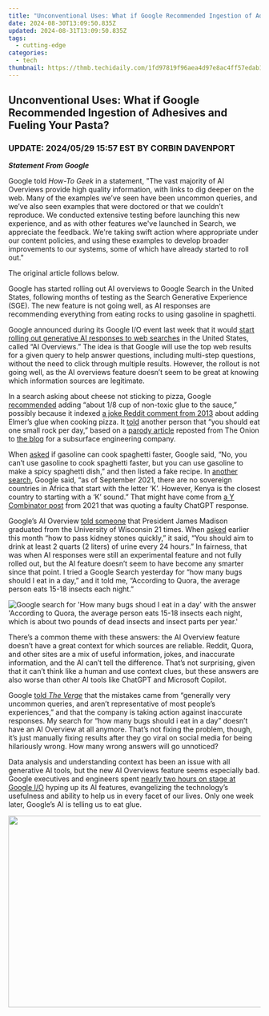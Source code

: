 ```yaml
---
title: "Unconventional Uses: What if Google Recommended Ingestion of Adhesives and Fueling Your Pasta?"
date: 2024-08-30T13:09:50.835Z
updated: 2024-08-31T13:09:50.835Z
tags:
  - cutting-edge
categories:
  - tech
thumbnail: https://thmb.techidaily.com/1fd97819f96aea4d97e8ac4ff57edab197b6c14d91b0c90b63f17b606d1e7ada.jpg
---
```


## Unconventional Uses: What if Google Recommended Ingestion of Adhesives and Fueling Your Pasta?

###  UPDATE: 2024/05/29 15:57 EST BY CORBIN DAVENPORT

**_Statement From Google_** 

 Google told _How-To Geek_ in a statement, "The vast majority of AI Overviews provide high quality information, with links to dig deeper on the web. Many of the examples we’ve seen have been uncommon queries, and we’ve also seen examples that were doctored or that we couldn’t reproduce. We conducted extensive testing before launching this new experience, and as with other features we've launched in Search, we appreciate the feedback. We're taking swift action where appropriate under our content policies, and using these examples to develop broader improvements to our systems, some of which have already started to roll out."

 The original article follows below.

 Google has started rolling out AI overviews to Google Search in the United States, following months of testing as the Search Generative Experience (SGE). The new feature is not going well, as AI responses are recommending everything from eating rocks to using gasoline in spaghetti.

 Google announced during its Google I/O event last week that it would [start rolling out generative AI responses to web searches](https://ios-unlock.techidaily.com/in-2024-how-can-i-unlock-my-apple-iphone-13-mini-after-forgetting-my-pin-code-by-drfone-ios/) in the United States, called “AI Overviews.” The idea is that Google will use the top web results for a given query to help answer questions, including multi-step questions, without the need to click through multiple results. However, the rollout is not going well, as the AI overviews feature doesn’t seem to be great at knowing which information sources are legitimate.

 In a search asking about cheese not sticking to pizza, Google [recommended](https://twitter.com/heavenrend/status/1793346515261432027) adding “about 1/8 cup of non-toxic glue to the sauce,” possibly because it indexed [a joke Reddit comment from 2013](https://www.reddit.com/r/Pizza/comments/1a19s0/my%5Fcheese%5Fslides%5Foff%5Fthe%5Fpizza%5Ftoo%5Feasily/) about adding Elmer’s glue when cooking pizza. It [told](https://bsky.app/profile/electricland.bsky.social/post/3kt6uooqbl22d) another person that “you should eat one small rock per day,” based on a [parody article](https://www.theonion.com/geologists-recommend-eating-at-least-one-small-rock-per-1846655112) reposted from The Onion to [the blog](https://www.resfrac.com/blog/geologists-recommend-eating-least-one-small-rock-day) for a subsurface engineering company.

 When [asked](https://mastodon.social/@JoeUchill/112493317168967705) if gasoline can cook spaghetti faster, Google said, “No, you can’t use gasoline to cook spaghetti faster, but you can use gasoline to make a spicy spaghetti dish,” and then listed a fake recipe. In [another search](https://www.threads.net/@astrobassball/post/C7U8Hn5RB31/), Google said, “as of September 2021, there are no sovereign countries in Africa that start with the letter ‘K’. However, Kenya is the closest country to starting with a ‘K’ sound.” That might have come from [a Y Combinator post](https://news.ycombinator.com/item?id=37145312) from 2021 that was quoting a faulty ChatGPT response.

 Google’s AI Overview [told someone](https://www.threads.net/@egaal/post/C7SJKGlyg8o) that President James Madison graduated from the University of Wisconsin 21 times. When [asked](https://x.com/dril/status/1787041991391584549) earlier this month “how to pass kidney stones quickly,” it said, “You should aim to drink at least 2 quarts (2 liters) of urine every 24 hours.” In fairness, that was when AI responses were still an experimental feature and not fully rolled out, but the AI feature doesn’t seem to have become any smarter since that point. I tried a Google Search yesterday for “how many bugs should I eat in a day,” and it told me, “According to Quora, the average person eats 15-18 insects each night.”

![Google search for 'How many bugs shoud I eat in a day' with the answer 'According to Quora, the average person eats 15-18 insects each night, which is about two pounds of dead insects and insect parts per year.'](https://static1.howtogeekimages.com/wordpress/wp-content/uploads/2024/05/image-5.png) 

 There’s a common theme with these answers: the AI Overview feature doesn’t have a great context for which sources are reliable. Reddit, Quora, and other sites are a mix of useful information, jokes, and inaccurate information, and the AI can’t tell the difference. That’s not surprising, given that it can’t think like a human and use context clues, but these answers are also worse than other AI tools like ChatGPT and Microsoft Copilot.

 Google [told _The Verge_](https://www.theverge.com/2024/5/23/24162896/google-ai-overview-hallucinations-glue-in-pizza) that the mistakes came from “generally very uncommon queries, and aren’t representative of most people’s experiences,” and that the company is taking action against inaccurate responses. My search for “how many bugs should i eat in a day” doesn’t have an AI Overview at all anymore. That’s not fixing the problem, though, it’s just manually fixing results after they go viral on social media for being hilariously wrong. How many wrong answers will go unnoticed?

 Data analysis and understanding context has been an issue with all generative AI tools, but the new AI Overviews feature seems especially bad. Google executives and engineers spent [nearly two hours on stage at Google I/O](https://www.youtube.com/watch?v=XEzRZ35urlk) hyping up its AI features, evangelizing the technology’s usefulness and ability to help us in every facet of our lives. Only one week later, Google’s AI is telling us to eat glue.

<ins class="adsbygoogle"
     style="display:block"
     data-ad-format="autorelaxed"
     data-ad-client="ca-pub-7571918770474297"
     data-ad-slot="1223367746"></ins>



<ins class="adsbygoogle"
     style="display:block"
     data-ad-client="ca-pub-7571918770474297"
     data-ad-slot="8358498916"
     data-ad-format="auto"
     data-full-width-responsive="true"></ins>



<!-- affiliate ads begin -->
<a href="https://ship7com.pxf.io/c/5597632/1509856/17634" target="_top" id="1509856"><img src="//a.impactradius-go.com/display-ad/17634-1509856" border="0" alt="" width="730" height="383"/></a>
<!-- affiliate ads end -->